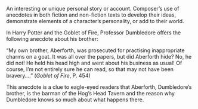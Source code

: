 An interesting or unique personal story or account. Composer’s use of anecdotes in both fiction and non-fiction texts to develop their ideas, demonstrate elements of a character’s personality, or add to their world.

In Harry Potter and the Goblet of Fire, Professor Dumbledore offers the following anecdote about his brother:

“My own brother, Aberforth, was prosecuted for practising inappropriate charms on a goat. It was all over the papers, but did Aberforth hide? No, he did not! He held his head high and went about his business as usual! Of course, I’m not entirely sure he can read, so that may not have been bravery….” (_Goblet of Fire_, P. 454)

This anecdote is a clue to eagle-eyed readers that Aberforth, Dumbledore’s brother, is the barman of the Hog’s Head Tavern and the reason why Dumbledore knows so much about what happens there.